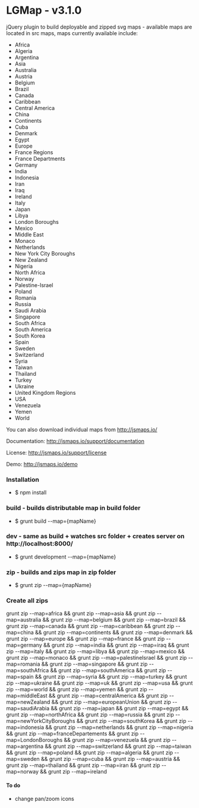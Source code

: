 # LGMap - v3.1.0

jQuery plugin to build deployable and zipped svg maps - available maps are located in src maps, maps currently available include:

* Africa
* Algeria
* Argentina
* Asia
* Australia
* Austria
* Belgium
* Brazil
* Canada
* Caribbean
* Central America
* China
* Continents
* Cuba
* Denmark
* Egypt
* Europe
* France Regions
* France Departments
* Germany
* India
* Indonesia
* Iran
* Iraq
* Ireland
* Italy
* Japan
* Libya
* London Boroughs
* Mexico
* Middle East
* Monaco
* Netherlands
* New York City Boroughs
* New Zealand
* Nigeria
* North Africa
* Norway
* Palestine-Israel
* Poland
* Romania
* Russia
* Saudi Arabia
* Singapore
* South Africa
* South America
* South Korea
* Spain
* Sweden
* Switzerland
* Syria
* Taiwan
* Thailand
* Turkey
* Ukraine
* United Kingdom Regions
* USA
* Venezuela
* Yemen
* World


You can also download individual maps from http://jsmaps.io/

Documentation: http://jsmaps.io/support/documentation

License: http://jsmaps.io/support/license

Demo: http://jsmaps.io/demo

### Installation
* $ npm install

### build - builds distributable map in build folder
* $ grunt build --map={mapName}

### dev - same as build + watches src folder + creates server on http://localhost:8000/
* $ grunt development --map={mapName}

### zip - builds and zips map in zip folder
* $ grunt zip --map={mapName}


### Create all zips

grunt zip --map=africa && grunt zip --map=asia && grunt zip --map=australia && grunt zip --map=belgium && grunt zip --map=brazil && grunt zip --map=canada && grunt zip --map=caribbean && grunt zip --map=china && grunt zip --map=continents && grunt zip --map=denmark && grunt zip --map=europe && grunt zip --map=france && grunt zip --map=germany && grunt zip --map=india && grunt zip --map=iraq && grunt zip --map=italy && grunt zip --map=libya && grunt zip --map=mexico && grunt zip --map=monaco && grunt zip --map=palestineIsrael && grunt zip --map=romania && grunt zip --map=singapore && grunt zip --map=southAfrica && grunt zip --map=southAmerica && grunt zip --map=spain && grunt zip --map=syria && grunt zip --map=turkey && grunt zip --map=ukraine && grunt zip --map=uk && grunt zip --map=usa && grunt zip --map=world && grunt zip --map=yemen && grunt zip --map=middleEast && grunt zip --map=centralAmerica && grunt zip --map=newZealand && grunt zip --map=europeanUnion && grunt zip --map=saudiArabia && grunt zip --map=japan && grunt zip --map=egypt && grunt zip --map=northAfrica && grunt zip --map=russia && grunt zip --map=newYorkCityBoroughs && grunt zip --map=southKorea && grunt zip --map=indonesia && grunt zip --map=netherlands && grunt zip --map=nigeria && grunt zip --map=franceDepartements && grunt zip --map=LondonBoroughs && grunt zip --map=venezuela && grunt zip --map=argentina && grunt zip --map=switzerland && grunt zip --map=taiwan && grunt zip --map=poland && grunt zip --map=algeria && grunt zip --map=sweden && grunt zip --map=cuba && grunt zip --map=austria && grunt zip --map=thailand && grunt zip --map=iran && grunt zip --map=norway && grunt zip --map=ireland

#### To do

* change pan/zoom icons